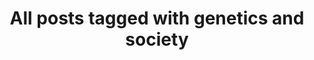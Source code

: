---
layout: tag
title: "All posts tagged with genetics and society"
permalink: /weblog/tags/genetics-and-society/
taxonomy: genetics and society
---
